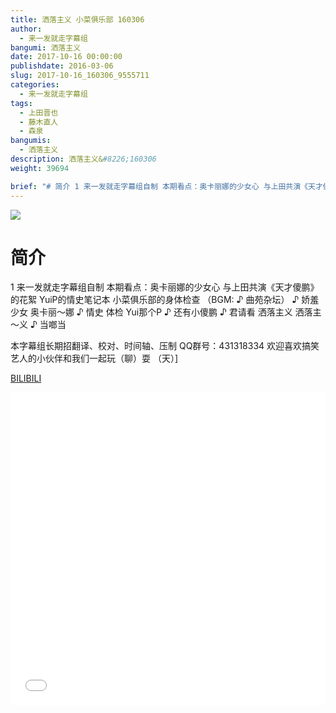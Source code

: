 ```yaml
---
title: 洒落主义 小菜俱乐部 160306
author: 
  - 来一发就走字幕组
bangumi: 洒落主义
date: 2017-10-16 00:00:00
publishdate: 2016-03-06
slug: 2017-10-16_160306_9555711
categories: 
  - 来一发就走字幕组
tags: 
  - 上田晋也
  - 藤木直人
  - 森泉
bangumis: 
  - 洒落主义
description: 洒落主义&#8226;160306
weight: 39694

brief: "# 简介 1 来一发就走字幕组自制 本期看点：奥卡丽娜的少女心 与上田共演《天才傻鹏》的花絮 YuiP的情史笔记本 小菜俱乐部的身体检查 （BGM: ♪ 曲苑杂坛） ♪ 娇羞 少女 奥卡丽～娜 ♪ 情史 体检 Yui那个P ♪ 还有小傻鹏 ♪ 君请看 洒落主义 洒落主～义 ♪ 当啷当 本字幕组长期招翻译、校对、时间轴、压制 QQ群号：431318334 欢迎喜欢搞笑艺人的小伙伴和我们一起玩（聊）耍 （天）]"
---
```


![](https://i.imgur.com/46pYkRI.jpg)

# 简介  
1
来一发就走字幕组自制
本期看点：奥卡丽娜的少女心 与上田共演《天才傻鹏》的花絮 YuiP的情史笔记本 小菜俱乐部的身体检查
（BGM: ♪ 曲苑杂坛）
♪ 娇羞 少女 奥卡丽～娜 
♪ 情史 体检 Yui那个P 
♪ 还有小傻鹏 
♪ 君请看 洒落主义 洒落主～义 
♪ 当啷当

本字幕组长期招翻译、校对、时间轴、压制   QQ群号：431318334 欢迎喜欢搞笑艺人的小伙伴和我们一起玩（聊）耍 （天）]

  [BILIBILI](https://www.bilibili.com/video/av9555711/)


<div class="vcontainer">  <iframe class='video' src="//www.bilibili.com/blackboard/player.html?aid=9555711" width="100%" height="500" frameborder="0" allowfullscreen="allowfullscreen"></iframe></div>
